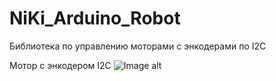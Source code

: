# NiKi_Arduino_Robot
Библиотека по управлению моторами с энкодерами по I2C

Мотор с энкодером I2C
![Image alt]([https://github.com/{username}/{repository}/raw/{branch}/{path}/image.png](https://github.com/Antipat/NiKi_Arduino_Robot/blob/main/Im/%D0%98%D0%B7%D0%BE%D0%B1%D1%80%D0%B0%D0%B6%D0%B5%D0%BD%D0%B8%D0%B5%20WhatsApp%202024-08-08%20%D0%B2%2011.48.59_10330e08.jpg))
